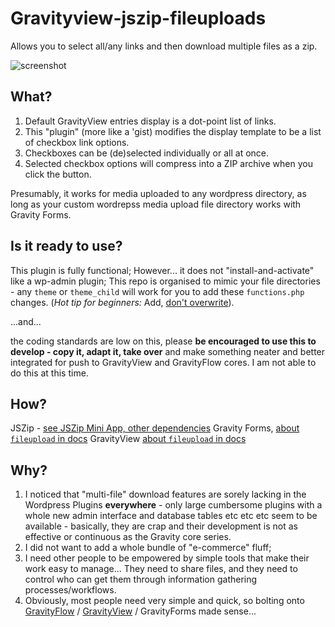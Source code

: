 # Gravityview-jszip-fileuploads

Allows you to select all/any links and then download multiple files as a zip.


![screenshot](Gravityview-jszip-fileuploads/gravity-zip.png)



## What?
1. Default GravityView entries display is a dot-point list of links.
2. This "plugin" (more like a 'gist) modifies the display template to be a list of checkbox link options.
3. Checkboxes can be (de)selected individually or all at once.
4. Selected checkbox options will compress into a ZIP archive when you click the button.

Presumably, it works for media uploaded to any wordpress directory, as long as your custom wordrepss media upload file directory works with Gravity Forms.

## Is it ready to use?
This plugin is fully functional; However...
it does not "install-and-activate" like a wp-admin plugin; This repo is organised to mimic your file directories - any `theme` or `theme_child` will work for you to add these `functions.php` changes.
(*Hot tip for beginners:* Add, [don't overwrite](https://image.slidesharecdn.com/git-weconnect-131201014055-phpapp01/95/git-concepts-commands-and-connectivity-26-638.jpg?cb=1385862414)).

...and...

the coding standards are low on this, please **be encouraged to use this to develop - copy it, adapt it, take over** and make something neater and better integrated for push to GravityView and GravityFlow cores. I am not able to do this at this time.

## How?
JSZip - [see JSZip Mini App, other dependencies](https://stuk.github.io/jszip/documentation/examples/downloader.html)
Gravity Forms, [about `fileupload` in docs](https://docs.gravityforms.com/?s=fileupload)
GravityView [about `fileupload` in docs](https://docs.gravityview.co/search?collectionId=566dfabbc6979143615564bf&query=fileupload)

## Why?
1. I noticed that "multi-file" download features are sorely lacking in the Wordpress Plugins **everywhere** - only large cumbersome plugins with a whole new admin interface and database tables etc etc etc seem to be available - basically, they are crap and their development is not as effective or continuous as the Gravity core series.
2. I did not want to add a whole bundle of "e-commerce" fluff; 
3. I need other people to be empowered by simple tools that make their work easy to manage... They need to share files, and they need to control who can get them through information gathering processes/workflows.
4. Obviously, most people need very simple and quick, so bolting onto [GravityFlow](https://docs.gravityflow.io/article/175-flowchart) / [GravityView](https://docs.gravityview.co/article/67-configuring-the-edit-entry-screen) / GravityForms made sense...



